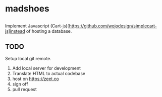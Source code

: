 # madshoes
##

Implement Javascript (Cart-js)[https://github.com/wojodesign/simplecart-js]instead of hosting a database.
## TODO
Setup local git remote.

1. Add local server for development
2. Translate HTML to actual codebase
3. host on https://zeet.co
4. sign off
5. pull request
